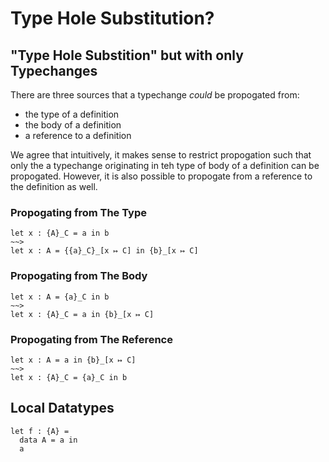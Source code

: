 # Type Hole Substitution?

## "Type Hole Substition" but with only Typechanges

There are three sources that a typechange _could_ be propogated from:
- the type of a definition
- the body of a definition
- a reference to a definition

We agree that intuitively, it makes sense to restrict propogation such that only
the a typechange originating in teh type of body of a definition can be
propogated. However, it is also possible to propogate from a reference to the
definition as well.

### Propogating from The Type

```
let x : {A}_C = a in b
~~>
let x : A = {{a}_C}_[x ↦ C] in {b}_[x ↦ C]
```

### Propogating from The Body

```
let x : A = {a}_C in b
~~>
let x : {A}_C = a in {b}_[x ↦ C]
```

### Propogating from The Reference

```
let x : A = a in {b}_[x ↦ C]
~~>
let x : {A}_C = {a}_C in b
```

## Local Datatypes

```
let f : {A} =
  data A = a in
  a
```